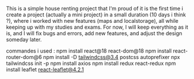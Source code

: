 This is a simple house renting project that I'm proud of
it is the first time i create a project (actually a mini project) in a small duration (10 days i think ?), where i worked with new features (maps and localstorage), all while keeping up with my studies and exams.
For now, I will keep everything as it is, and I will fix bugs and errors, add new features, and adjust the design someday later.


commandes i used : 
npm install react@18 react-dom@18
npm install react-router-dom@6
npm install -D tailwindcss@3.4 postcss autoprefixer
npx tailwindcss init -p
npm install axios
npm install redux react-redux
npm install leaflet react-leaflet@4.2.1